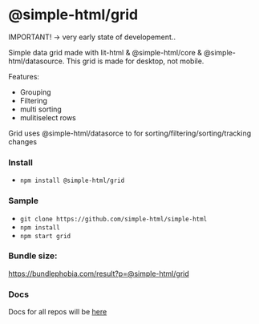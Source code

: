 # @simple-html/grid

IMPORTANT! -> very early state of developement..

Simple data grid made with lit-html & @simple-html/core & @simple-html/datasource.
This grid is made for desktop, not mobile.


Features:

-   Grouping
-   Filtering
-   multi sorting
-   mulitiselect rows

Grid uses @simple-html/datasorce to for sorting/filtering/sorting/tracking changes

### Install

-   `npm install @simple-html/grid`

### Sample

-   `git clone https://github.com/simple-html/simple-html`
-   `npm install`
-   `npm start grid`

### Bundle size:

https://bundlephobia.com/result?p=@simple-html/grid

### Docs

Docs for all repos will be [here](https://github.com/simple-html/simple-html)
